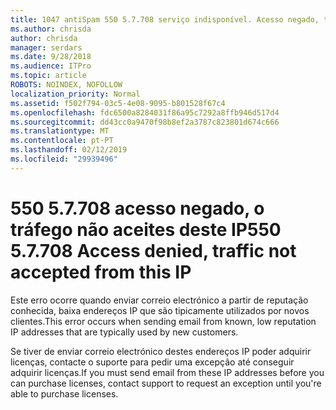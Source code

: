 ```yaml
---
title: 1047 antiSpam 550 5.7.708 serviço indisponível. Acesso negado, tráfego não aceite a partir deste IP
ms.author: chrisda
author: chrisda
manager: serdars
ms.date: 9/28/2018
ms.audience: ITPro
ms.topic: article
ROBOTS: NOINDEX, NOFOLLOW
localization_priority: Normal
ms.assetid: f502f794-03c5-4e08-9095-b801528f67c4
ms.openlocfilehash: fdc6500a8284031f86a95c7292a8ffb946d517d4
ms.sourcegitcommit: dd43cc0a9470f98b8ef2a3787c823801d674c666
ms.translationtype: MT
ms.contentlocale: pt-PT
ms.lasthandoff: 02/12/2019
ms.locfileid: "29939496"
---
```

# <a name="550-57708-access-denied-traffic-not-accepted-from-this-ip"></a><span data-ttu-id="1c42d-103">550 5.7.708 acesso negado, o tráfego não aceites deste IP</span><span class="sxs-lookup"><span data-stu-id="1c42d-103">550 5.7.708 Access denied, traffic not accepted from this IP</span></span>

<span data-ttu-id="1c42d-104">Este erro ocorre quando enviar correio electrónico a partir de reputação conhecida, baixa endereços IP que são tipicamente utilizados por novos clientes.</span><span class="sxs-lookup"><span data-stu-id="1c42d-104">This error occurs when sending email from known, low reputation IP addresses that are typically used by new customers.</span></span>
  
<span data-ttu-id="1c42d-105">Se tiver de enviar correio electrónico destes endereços IP poder adquirir licenças, contacte o suporte para pedir uma excepção até conseguir adquirir licenças.</span><span class="sxs-lookup"><span data-stu-id="1c42d-105">If you must send email from these IP addresses before you can purchase licenses, contact support to request an exception until you're able to purchase licenses.</span></span>
  

